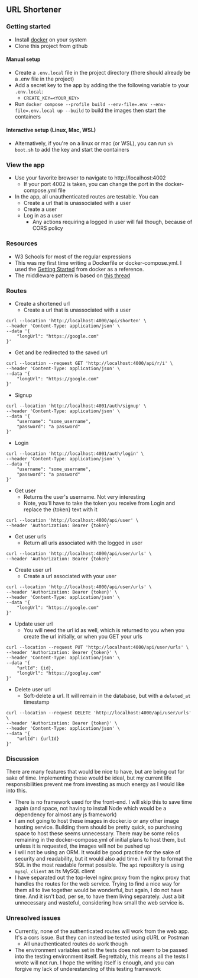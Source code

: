 ## URL Shortener
### Getting started
- Install [docker](https://docs.docker.com/compose/install/) on your system
- Clone this project from github
#### Manual setup
- Create a `.env.local` file in the project directory (there should already be a .env file in the project)
- Add a secret key to the app by adding the the following variable to your `.env.local`:
  - `CREATE_KEY=<YOUR_KEY>`
- Run `docker compose --profile build --env-file=.env --env-file=.env.local up --build` to build the images then start the containers
#### Interactive setup (Linux, Mac, WSL)
- Alternatively, if you're on a linux or mac (or WSL), you can run `sh boot.sh` to add the key and start the containers
### View the app
- Use your favorite browser to navigate to http://localhost:4002
  - If your port 4002 is taken, you can change the port in the docker-compose.yml file
- In the app, all unauthenticated routes are testable. You can
  - Create a url that is unassociated with a user
  - Create a user
  - Log in as a user
    - Any actions requiring a logged in user will fail though, because of CORS policy
### Resources
- W3 Schools for most of the regular expressions
- This was my first time writing a Dockerfile or docker-compose.yml. I used the [Getting Started](https://docs.docker.com/compose/gettingstarted/) from docker as a reference.
- The middleware pattern is based on [this thread](https://codereview.stackexchange.com/questions/274183/authentication-middleware-using-dart-shelf/274219#274219)

### Routes
- Create a shortened url
  - Create a url that is unassociated with a user
```shell
curl --location 'http://localhost:4000/api/shorten' \
--header 'Content-Type: application/json' \
--data '{
    "longUrl": "https://google.com"
}'
```
- Get and be redirected to the saved url
```shell
curl --location --request GET 'http://localhost:4000/api/r/i' \
--header 'Content-Type: application/json' \
--data '{
    "longUrl": "https://google.com"
}'
```
- Signup
```shell
curl --location 'http://localhost:4001/auth/signup' \
--header 'Content-Type: application/json' \
--data '{
    "username": "some_username",
    "password": "a password"
}'
```
- Login
```shell
curl --location 'http://localhost:4001/auth/login' \
--header 'Content-Type: application/json' \
--data '{
    "username": "some_username",
    "password": "a password"
}'
```
- Get user
  - Returns the user's username. Not very interesting
  - Note, you'll have to take the token you receive from Login and replace the {token} text with it
```shell
curl --location 'http://localhost:4000/api/user' \
--header 'Authorization: Bearer {token}'
```
- Get user urls
  - Return all urls associated with the logged in user
```shell
curl --location 'http://localhost:4000/api/user/urls' \
--header 'Authorization: Bearer {token}'
```
- Create user url
  - Create a url associated with your user
```shell
curl --location 'http://localhost:4000/api/user/urls' \
--header 'Authorization: Bearer {token}' \
--header 'Content-Type: application/json' \
--data '{
    "longUrl": "https://google.com"
}'
```
- Update user url
  - You will need the url id as well, which is returned to you when you create the url initially, or when you GET your urls
```shell
curl --location --request PUT 'http://localhost:4000/api/user/urls' \
--header 'Authorization: Bearer {token}' \
--header 'Content-Type: application/json' \
--data '{
    "urlId": {id},
    "longUrl": "https://googley.com"
}'
```
- Delete user url
  - Soft-delete a url. It will remain in the database, but with a `deleted_at` timestamp
```shell
curl --location --request DELETE 'http://localhost:4000/api/user/urls' \
--header 'Authorization: Bearer {token}' \
--header 'Content-Type: application/json' \
--data '{
    "urlId": {urlId}
}'
```
### Discussion
There are many features that would be nice to have, but are being cut for sake of time. Implementing these would be ideal, but my current life responsibilities prevent me from investing as much energy as I would like into this.
- There is no framework used for the front-end. I will skip this to save time again (and space, not having to install Node which would be a dependency for almost any js framework)
- I am not going to host these images in docker.io or any other image hosting service. Building them should be pretty quick, so purchasing space to host these seems unnecessary. There may be some relics remaining in the docker-compose.yml of initial plans to host them, but unless it is requested, the images will not be pushed up
- I will not be using an ORM. It would be good practice for the sake of security and readability, but it would also add time. I will try to format the SQL in the most readable format possible. The `api` repository is using `mysql_client` as its MySQL client
- I have separated out the top-level nginx proxy from the nginx proxy that handles the routes for the web service. Trying to find a nice way for them all to live together would be wonderful, but again, I do not have time. And it isn't bad, per se, to have them living separately. Just a bit unnecessary and wasteful, considering how small the web service is.
### Unresolved issues
- Currently, none of the authenticated routes will work from the web app. It's a cors issue. But they can instead be tested using cURL or Postman
  - All unauthenticated routes do work though
- The environment variables set in the tests does not seem to be passed into the testing environment itself. Regrettably, this means all the tests I wrote will not run. I hope the writing itself is enough, and you can forgive my lack of underestanding of this testing framework

